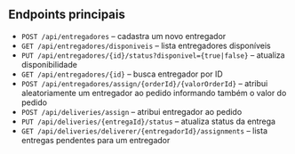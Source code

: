 ## Endpoints principais

- `POST /api/entregadores` – cadastra um novo entregador  
- `GET /api/entregadores/disponiveis` – lista entregadores disponíveis  
- `PUT /api/entregadores/{id}/status?disponivel={true|false}` – atualiza disponibilidade  
- `GET /api/entregadores/{id}` – busca entregador por ID  
- `POST /api/entregadores/assign/{orderId}/{valorOrderId}` – atribui aleatoriamente um entregador ao pedido informando também o valor do pedido  
- `POST /api/deliveries/assign` – atribui entregador ao pedido  
- `PUT /api/deliveries/{entregaId}/status` – atualiza status da entrega  
- `GET /api/deliveries/deliverer/{entregadorId}/assignments` – lista entregas pendentes para um entregador

